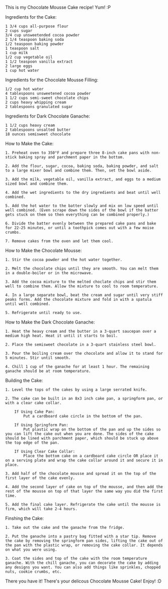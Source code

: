 This is my Chocolate Mousse Cake recipe! Yum! :P


Ingredients for the Cake:

    1 3/4 cups all-purpose flour
    2 cups sugar
    3/4 cup unsweetended cocoa powder
    2 1/4 teaspoon baking soda
    1/2 teaspoon baking powder
    1 teaspoon salt
    1 cup milk
    1/2 cup vegetable oil
    1 1/2 teaspoon vanilla extract
    2 large eggs
    1 cup hot water


Ingredients for the Chocolate Mousse Filling:

    1/2 cup hot water
    4 tablespoons unsweetened cocoa powder
    1 1/2 cups semi-sweet chocolate chips
    2 cups heavy whipping cream
    2 tablespoons granulated sugar


Ingredients for Dark Chocolate Ganache:

    1 1/2 cups heavy cream
    2 tablespoons unsalted butter
    18 ounces semisweet chocolate





How to Make the Cake:

    1. Preheat oven to 350°F and prepare three 8-inch cake pans with non-stick baking spray and parchment paper in the bottom.

    2. Add the flour, sugar, cocoa, baking soda, baking powder, and salt to a large mixer bowl and combine them. Then, set the bowl aside.

    3. Add the milk, vegetable oil, vanilla extract, and eggs to a medium sized bowl and combine them.

    4. Add the wet ingredients to the dry ingredients and beat until well combined.

    5. Add the hot water to the batter slowly and mix on low speed until well combined. (Even scrape down the sides of the bowl if the batter gets stuck on them so then everything can be combined properly.)

    6. Divide the batter evenly between the prepared cake pans and bake for 22-25 minutes, or until a toothpick comes out with a few moise crumbs.

    7. Remove cakes from the oven and let them cool.



How to Make the Chocolate Mousse:

    1. Stir the cocoa powder and the hot water together.

    2. Melt the chocolate chips until they are smooth. You can melt them in a double-boiler or in the microwave.

    3. Add the cocoa mixture to the melted choclate chips and stir them well to combine them. Allow the mixture to cool to room temperature.

    4. In a large separate bowl, beat the cream and sugar until very stiff peaks forms. Add the chocolate mixture and fold in with a spatula until well combined.

    5. Refrigerate until ready to use.



How to Make the Dark Chocolate Ganache:

    1. Heat the heavy cream and the butter in a 3-quart saucepan over a medium high heat. Heat it until it starts to boil.

    2. Place the semisweet chocolate in a 3-quart stainless steel bowl.

    3. Pour the boiling cream over the chocolate and allow it to stand for 5 minutes. Stir until smooth.

    4. Chill 1 cup of the ganache for at least 1 hour. The remaining ganache should be at room temperature.



Building the Cake:

    1. Level the tops of the cakes by using a large serrated knife.

    2. The cake can be built in an 8x3 inch cake pan, a springform pan, or with a clear cake collar. 

        If Using Cake Pan:
            Put a cardboard cake circle in the bottom of the pan.

        If Using Springform Pan:
            Put plastic wrap on the bottom of the pan and up the sides so you can lift the cake out when you are done. The sides of the cake should be lined with parchment paper, which should be stuck up above the top edge of the pan.

        If Using Clear Cake Collar:
            Place the bottom cake on a cardboard cake circle OR place it on a serving plate and wrap the cake collar around it and secure it in place.

    3. Add half of the chocolate mousse and spread it on the top of the first layer of the cake evenly.

    4. Add the second layer of cake on top of the mousse, and then add the rest of the mousse on top of that layer the same way you did the first time.
    
    5. Add the final cake layer. Refrigerate the cake until the mousse is firm, which will take 2-4 hours.



Finshing the Cake:

    1. Take out the cake and the ganache from the fridge.

    2. Put the ganache into a pastry bag fitted with a star tip. Remove the cake by removing the springform pan sides, lifting the cake out of the pan with the plastic wrap, or removing the cake collar. It depends on what you were using.

    3. Coat the sides and top of the cake with the room temperature ganache. With the chill ganache, you can decorate the cake by adding any designs you want. You can also add things like sprinkles, chopped nuts, cookie crumbs, etc.




There you have it! There's your delicous Chocolate Mousse Cake! Enjoy! :D